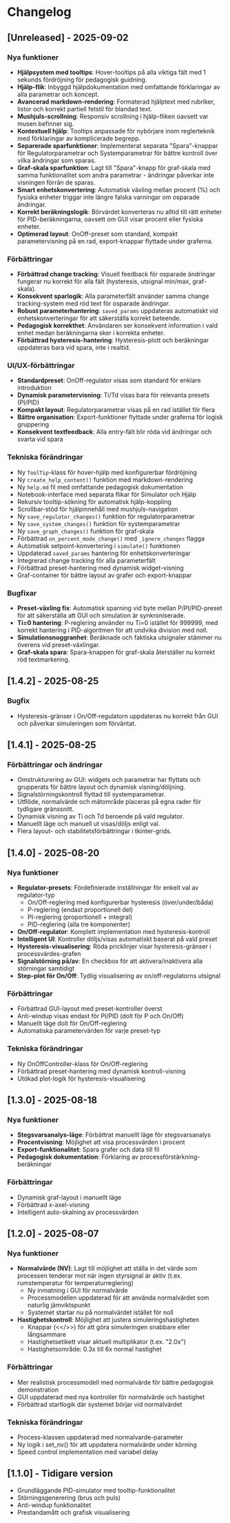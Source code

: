 # Changelog

## [Unreleased] - 2025-09-02

### Nya funktioner
- **Hjälpsystem med tooltips**: Hover-tooltips på alla viktiga fält med 1 sekunds fördröjning för pedagogisk guidning.
- **Hjälp-flik**: Inbyggd hjälpdokumentation med omfattande förklaringar av alla parametrar och koncept.
- **Avancerad markdown-rendering**: Formaterad hjälptext med rubriker, listor och korrekt partiell fetstil för blandad text.
- **Mushjuls-scrollning**: Responsiv scrollning i hjälp-fliken oavsett var musen befinner sig.
- **Kontextuell hjälp**: Tooltips anpassade för nybörjare inom reglerteknik med förklaringar av komplicerade begrepp.
- **Separerade sparfunktioner**: Implementerat separata "Spara"-knappar för Regulatorparametrar och Systemparametrar för bättre kontroll över vilka ändringar som sparas.
- **Graf-skala sparfunktion**: Lagt till "Spara"-knapp för graf-skala med samma funktionalitet som andra parametrar - ändringar påverkar inte visningen förrän de sparas.
- **Smart enhetskonvertering**: Automatisk växling mellan procent (%) och fysiska enheter triggar inte längre falska varningar om osparade ändringar.
- **Korrekt beräkningslogik**: Börvärdet konverteras nu alltid till rätt enheter för PID-beräkningarna, oavsett om GUI visar procent eller fysiska enheter.
- **Optimerad layout**: OnOff-preset som standard, kompakt parametervisning på en rad, export-knappar flyttade under graferna.

### Förbättringar
- **Förbättrad change tracking**: Visuell feedback för osparade ändringar fungerar nu korrekt för alla fält (hysteresis, utsignal min/max, graf-skala).
- **Konsekvent sparlogik**: Alla parameterfält använder samma change tracking-system med röd text för osparade ändringar.
- **Robust parameterhantering**: `saved_params` uppdateras automatiskt vid enhetskonverteringar för att säkerställa korrekt beteende.
- **Pedagogisk korrekthet**: Användaren ser konsekvent information i vald enhet medan beräkningarna sker i korrekta enheter.
- **Förbättrad hysteresis-hantering**: Hysteresis-plott och beräkningar uppdateras bara vid spara, inte i realtid.

### UI/UX-förbättringar
- **Standardpreset**: OnOff-regulator visas som standard för enklare introduktion
- **Dynamisk parametervisning**: Ti/Td visas bara för relevanta presets (PI/PID)
- **Kompakt layout**: Regulatorparametrar visas på en rad istället för flera
- **Bättre organisation**: Export-funktioner flyttade under graferna för logisk gruppering
- **Konsekvent textfeedback**: Alla entry-fält blir röda vid ändringar och svarta vid spara

### Tekniska förändringar
- Ny `ToolTip`-klass för hover-hjälp med konfigurerbar fördröjning
- Ny `create_help_content()` funktion med markdown-rendering
- Ny `help.md` fil med omfattande pedagogisk dokumentation
- Notebook-interface med separata flikar för Simulator och Hjälp
- Rekursiv tooltip-sökning för automatisk hjälp-koppling
- Scrollbar-stöd för hjälpinnehåll med mushjuls-navigation
- Ny `save_regulator_changes()` funktion för regulatorparametrar
- Ny `save_system_changes()` funktion för systemparametrar  
- Ny `save_graph_changes()` funktion för graf-skala
- Förbättrad `on_percent_mode_change()` med `_ignore_changes` flagga
- Automatisk setpoint-konvertering i `simulate()` funktionen
- Uppdaterad `saved_params` hantering för enhetskonverteringar
- Integrerad change tracking för alla parameterfält
- Förbättrad preset-hantering med dynamisk widget-visning
- Graf-container för bättre layout av grafer och export-knappar

### Bugfixar
- **Preset-växling fix**: Automatisk sparning vid byte mellan P/PI/PID-preset för att säkerställa att GUI och simulation är synkroniserade.
- **Ti=0 hantering**: P-reglering använder nu Ti=0 istället för 999999, med korrekt hantering i PID-algoritmen för att undvika division med noll.
- **Simulationsnoggranhet**: Beräknade och faktiska utsignaler stämmer nu överens vid preset-växlingar.
- **Graf-skala spara**: Spara-knappen för graf-skala återställer nu korrekt röd textmarkering.

## [1.4.2] - 2025-08-25

### Bugfix
- Hysteresis-gränser i On/Off-regulatorn uppdateras nu korrekt från GUI och påverkar simuleringen som förväntat.

## [1.4.1] - 2025-08-25

### Förbättringar och ändringar
- Omstrukturering av GUI: widgets och parametrar har flyttats och grupperats för bättre layout och dynamisk visning/döljning.
- Signalstörningskontroll flyttad till systemparametrar.
- Utflöde, normalvärde och mätområde placeras på egna rader för tydligare gränssnitt.
- Dynamisk visning av Ti och Td beroende på vald regulator.
- Manuellt läge och manuell ut visas/döljs enligt val.
- Flera layout- och stabilitetsförbättringar i tkinter-grids.

## [1.4.0] - 2025-08-20

### Nya funktioner
- **Regulator-presets**: Fördefinierade inställningar för enkelt val av regulator-typ
  - On/Off-reglering med konfigurerbar hysteresis (över/under/båda)
  - P-reglering (endast proportionell del)
  - PI-reglering (proportionell + integral)
  - PID-reglering (alla tre komponenter)
- **On/Off-regulator**: Komplett implementation med hysteresis-kontroll
- **Intelligent UI**: Kontroller döljs/visas automatiskt baserat på vald preset
- **Hysteresis-visualisering**: Röda pricklinjer visar hysteresis-gränser i processvärdes-grafen
- **Signalstörning på/av**: En checkbox för att aktivera/inaktivera alla störningar samtidigt
- **Step-plot för On/Off**: Tydlig visualisering av on/off-regulatorns utsignal

### Förbättringar
- Förbättrad GUI-layout med preset-kontroller överst
- Anti-windup visas endast för PI/PID (dolt för P och On/Off)
- Manuellt läge dolt för On/Off-reglering
- Automatiska parametervärden för varje preset-typ

### Tekniska förändringar
- Ny OnOffController-klass för On/Off-reglering
- Förbättrad preset-hantering med dynamisk kontroll-visning
- Utökad plot-logik för hysteresis-visualisering

## [1.3.0] - 2025-08-18

### Nya funktioner
- **Stegsvarsanalys-läge**: Förbättrat manuellt läge för stegsvarsanalys
- **Procentvisning**: Möjlighet att visa processvärden i procent
- **Export-funktionalitet**: Spara grafer och data till fil
- **Pedagogisk dokumentation**: Förklaring av processförstärkning-beräkningar

### Förbättringar
- Dynamisk graf-layout i manuellt läge
- Förbättrad x-axel-visning
- Intelligent auto-skalning av processvärden

## [1.2.0] - 2025-08-07

### Nya funktioner
- **Normalvärde (NV)**: Lagt till möjlighet att ställa in det värde som processen tenderar mot när ingen styrsignal är aktiv (t.ex. rumstemperatur för temperaturreglering)
  - Ny inmatning i GUI för normalvärde
  - Processmodellen uppdaterad för att använda normalvärdet som naturlig jämviktspunkt
  - Systemet startar nu på normalvärdet istället för noll
- **Hastighetskontroll**: Möjlighet att justera simuleringshastigheten
  - Knappar (<</>>) för att göra simuleringen snabbare eller långsammare
  - Hastighetsetikett visar aktuell multiplikator (t.ex. "2.0x")
  - Hastighetsområde: 0.3x till 6x normal hastighet

### Förbättringar
- Mer realistisk processmodell med normalvärde för bättre pedagogisk demonstration
- GUI uppdaterad med nya kontroller för normalvärde och hastighet
- Förbättrad startlogik där systemet börjar vid normalvärdet

### Tekniska förändringar
- Process-klassen uppdaterad med normalvarde-parameter
- Ny logik i set_nv() för att uppdatera normalvärde under körning
- Speed control implementation med variabel delay

## [1.1.0] - Tidigare version
- Grundläggande PID-simulator med tooltip-funktionalitet
- Störningsgenerering (brus och puls)
- Anti-windup funktionalitet
- Prestandamått och grafisk visualisering
